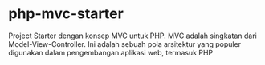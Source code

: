 # php-mvc-starter
Project Starter dengan konsep MVC untuk PHP. MVC adalah singkatan dari Model-View-Controller. Ini adalah sebuah pola arsitektur yang populer digunakan dalam pengembangan aplikasi web, termasuk PHP
